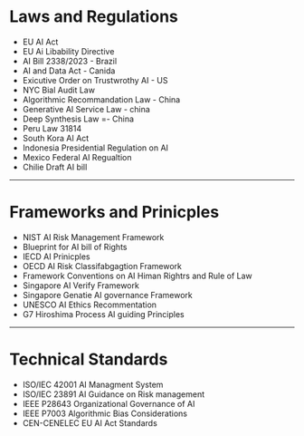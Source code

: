 # Laws and Regulations
* EU AI Act
* EU Ai Libability Directive
* AI Bill 2338/2023 - Brazil
* AI and Data Act - Canida
* Exicutive Order on Trustwrothy AI - US 
* NYC Bial Audit Law
* Algorithmic Recommandation Law - China
* Generative AI Service Law - china
* Deep Synthesis Law =- China 
* Peru Law 31814
* South Kora AI Act
* Indonesia Presidential Regulation on AI
* Mexico Federal AI Regualtion
* Chilie Draft AI bill

---
# Frameworks and Prinicples
* NIST AI Risk Management Framework
* Blueprint for AI bill of Rights
* IECD AI Prinicples
* OECD AI Risk Classifabgagtion Framework
* Framework Conventions on AI Himan Rightrs and Rule of Law
* Singapore AI Verify Framework
* Singapore Genatie AI governance Framework
* UNESCO AI Ethics Recommentation
* G7 Hiroshima Process AI guiding Principles

---

# Technical Standards
* ISO/IEC 42001 AI Managment System
* ISO/IEC 23891 AI Guidance on Risk management
* IEEE P28643 Organizational Governance of AI
* IEEE P7003 Algorithmic Bias Considerations
* CEN-CENELEC EU AI Act Standards